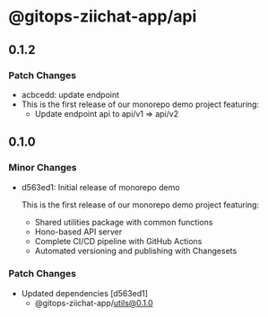 # @gitops-ziichat-app/api

## 0.1.2

### Patch Changes

- acbcedd: update endpoint
- This is the first release of our monorepo demo project featuring:
  - Update endpoint api to api/v1 => api/v2

## 0.1.0

### Minor Changes

- d563ed1: Initial release of monorepo demo

  This is the first release of our monorepo demo project featuring:
  - Shared utilities package with common functions
  - Hono-based API server
  - Complete CI/CD pipeline with GitHub Actions
  - Automated versioning and publishing with Changesets

### Patch Changes

- Updated dependencies [d563ed1]
  - @gitops-ziichat-app/utils@0.1.0
